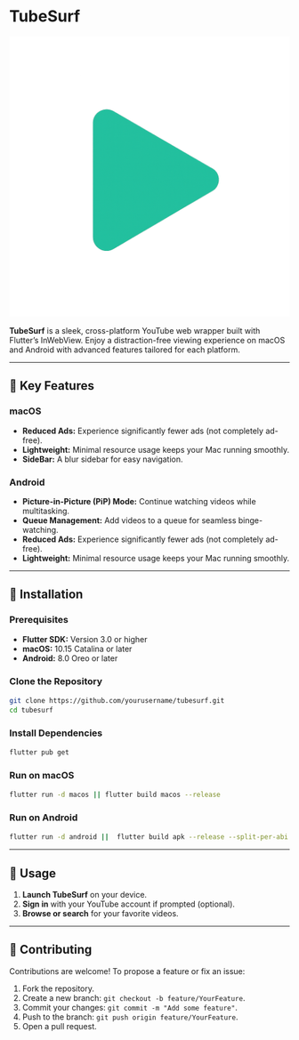 # TubeSurf

![TubeSurf Logo](assets/icon.png)

**TubeSurf** is a sleek, cross-platform YouTube web wrapper built with Flutter’s InWebView. Enjoy a distraction-free viewing experience on macOS and Android with advanced features tailored for each platform.

---

## 🌟 Key Features

### macOS

* **Reduced Ads:** Experience significantly fewer ads (not completely ad-free).
* **Lightweight:** Minimal resource usage keeps your Mac running smoothly.
* **SideBar:** A blur sidebar for easy navigation.


### Android

* **Picture-in-Picture (PiP) Mode:** Continue watching videos while multitasking.
* **Queue Management:** Add videos to a queue for seamless binge-watching.
* **Reduced Ads:** Experience significantly fewer ads (not completely ad-free).
* **Lightweight:** Minimal resource usage keeps your Mac running smoothly.

---

## 🚀 Installation

### Prerequisites

* **Flutter SDK:** Version 3.0 or higher
* **macOS:** 10.15 Catalina or later
* **Android:** 8.0 Oreo or later

### Clone the Repository

```bash
git clone https://github.com/yourusername/tubesurf.git
cd tubesurf
```

### Install Dependencies

```bash
flutter pub get
```

### Run on macOS

```bash
flutter run -d macos || flutter build macos --release
```

### Run on Android

```bash
flutter run -d android ||  flutter build apk --release --split-per-abi
```

---

## 🎯 Usage

1. **Launch TubeSurf** on your device.
2. **Sign in** with your YouTube account if prompted (optional).
3. **Browse or search** for your favorite videos.

---

## 🤝 Contributing

Contributions are welcome! To propose a feature or fix an issue:

1. Fork the repository.
2. Create a new branch: `git checkout -b feature/YourFeature`.
3. Commit your changes: `git commit -m "Add some feature"`.
4. Push to the branch: `git push origin feature/YourFeature`.
5. Open a pull request.




